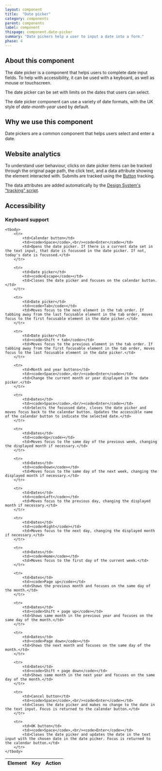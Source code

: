 ```yaml
---
layout: component
title:  "Date picker"
category: components
parent: components
label: component
thispage: component.date-picker
summary: "Date pickers help a user to input a date into a form."
phase: 4
---
```



## About this component

The date picker is a component that helps users to complete date input fields. To help with accessibility, it can be used with a keyboard, as well as mouse or touchscreen.

The date picker can be set with limits on the dates that users can select.

The date picker component can use a variety of date formats, with the UK style of _date-month-year_ used by default.

## Why we use this component

Date pickers are a common component that helps users select and enter a date.

## Website analytics

To understand user behaviour, clicks on date picker items can be tracked through the original page path, the click text, and a data attribute showing the element interacted with. Submits are tracked using the [Button](/components/buttons/) tracking.

The data attributes are added automatically by the [Design System's "tracking" script](/get-started/tracking/).

## Accessibility

### Keyboard support

<table class="ds_table">
    <thead>
        <tr>
            <th>Element</th>
            <th>Key</th>
            <th>Action</th>
        </tr>
    </thead>

    <tbody>
        <tr>
            <td>Calendar button</td>
            <td><code>Space</code>,<br/><code>Enter</code></td>
            <td>Opens the date picker. If there is a current date set in the text input, that date is focussed in the date picker. If not, today's date is focussed.</td>
        </tr>

        <tr>
            <td>Date picker</td>
            <td><code>Escape</code></td>
            <td>Closes the date picker and focuses on the calendar button.</td>
        </tr>

        <tr>
            <td>Date picker</td>
            <td><code>Tab</code></td>
            <td>Moves focus to the next element in the tab order. If tabbing away from the last focusable element in the tab order, moves focus to the first focusable element in the date picker.</td>
        </tr>

        <tr>
            <td>Date picker</td>
            <td><code>Shift + tab</code></td>
            <td>Moves focus to the previous element in the tab order. If tabbing away from the first focusable element in the tab order, moves focus to the last focusable element in the date picker.</td>
        </tr>

        <tr>
            <td>Month and year buttons</td>
            <td><code>Space</code>,<br/><code>Enter</code></td>
            <td>Change the current month or year displayed in the date picker.</td>
        </tr>

        <tr>
            <td>Dates</td>
            <td><code>Space</code>,<br/><code>Enter</code></td>
            <td>Selects the focussed date, closes the date picker and moves focus back to the calendar button. Updates the accessible name of the calendar button to indicate the selected date.</td>
        </tr>

        <tr>
            <td>Dates</td>
            <td><code>Up</code></td>
            <td>Moves focus to the same day of the previous week, changing the displayed month if necessary.</td>
        </tr>

        <tr>
            <td>Dates</td>
            <td><code>Down</code></td>
            <td>Moves focus to the same day of the next week, changing the displayed month if necessary.</td>
        </tr>

        <tr>
            <td>Dates</td>
            <td><code>Left</code></td>
            <td>Moves focus to the previous day, changing the displayed month if necessary.</td>
        </tr>

        <tr>
            <td>Dates</td>
            <td><code>Right</code></td>
            <td>Moves focus to the next day, changing the displayed month if necessary.</td>
        </tr>

        <tr>
            <td>Dates</td>
            <td><code>Home</code></td>
            <td>Moves focus to the first day of the current week.</td>
        </tr>

        <tr>
            <td>Dates</td>
            <td><code>Page up</code></td>
            <td>Shows the previous month and focuses on the same day of the month.</td>
        </tr>

        <tr>
            <td>Dates</td>
            <td><code>Shift + page up</code></td>
            <td>Shows same month in the previous year and focuses on the same day of the month.</td>
        </tr>

        <tr>
            <td>Dates</td>
            <td><code>Page down</code></td>
            <td>Shows the next month and focuses on the same day of the month.</td>
        </tr>

        <tr>
            <td>Dates</td>
            <td><code>Shift + page down</code></td>
            <td>Shows same month in the next year and focuses on the same day of the month.</td>
        </tr>

        <tr>
            <td>Cancel button</td>
            <td><code>Space</code>,<br/><code>Enter</code></td>
            <td>Closes the date picker and makes no change to the date in the text input. Focus is returned to the calendar button.</td>
        </tr>

        <tr>
            <td>OK button</td>
            <td><code>Space</code>,<br/><code>Enter</code></td>
            <td>Closes the date picker and updates the date in the text input with the chosen date in the date picker. Focus is returned to the calendar button.</td>
        </tr>
    </tbody>
</table>
